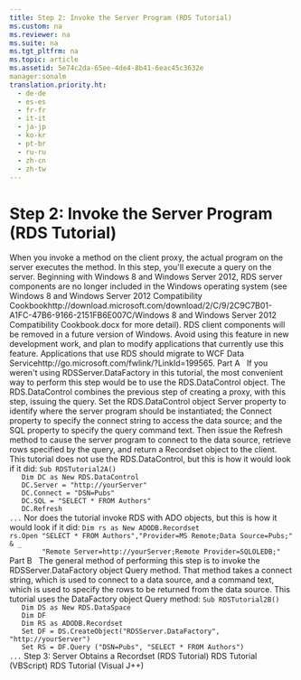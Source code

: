 ```yaml
---
title: Step 2: Invoke the Server Program (RDS Tutorial)
ms.custom: na
ms.reviewer: na
ms.suite: na
ms.tgt_pltfrm: na
ms.topic: article
ms.assetid: 5e74c2da-65ee-4de4-8b41-6eac45c3632e
manager:sonalm
translation.priority.ht: 
  - de-de
  - es-es
  - fr-fr
  - it-it
  - ja-jp
  - ko-kr
  - pt-br
  - ru-ru
  - zh-cn
  - zh-tw
---
```

# Step 2: Invoke the Server Program (RDS Tutorial)
<?xml version="1.0" encoding="utf-8"?>
<developerConceptualDocument xmlns="http://ddue.schemas.microsoft.com/authoring/2003/5" xmlns:xlink="http://www.w3.org/1999/xlink" xmlns:xsi="http://www.w3.org/2001/XMLSchema-instance" xsi:schemaLocation="http://ddue.schemas.microsoft.com/authoring/2003/5 http://dduestorage.blob.core.windows.net/ddueschema/developer.xsd">
  <introduction>
    <para>When you invoke a method on the client <legacyItalic>proxy</legacyItalic>, the actual program on the server executes the method. In this step, you'll execute a query on the server.</para>
    <alert class="important">
      <para>Beginning with Windows 8 and Windows Server 2012, RDS server components are no longer included in the Windows operating system (see Windows 8 and <externalLink><linkText>Windows Server 2012 Compatibility Cookbook</linkText><linkUri>http://download.microsoft.com/download/2/C/9/2C9C7B01-A1FC-47B6-9166-2151FB6E007C/Windows 8 and Windows Server 2012 Compatibility Cookbook.docx</linkUri></externalLink> for more detail). RDS client components will be removed in a future version of Windows. Avoid using this feature in new development work, and plan to modify applications that currently use this feature. Applications that use RDS should migrate to <externalLink><linkText>WCF Data Service</linkText><linkUri>http://go.microsoft.com/fwlink/?LinkId=199565</linkUri></externalLink>.</para>
    </alert>
    <para>
      <legacyBold>Part A</legacyBold>   If you weren't using <legacyLink xlink:href="e75240c2-b749-471e-b6ea-98cae232efbe">RDSServer.DataFactory</legacyLink> in this tutorial, the most convenient way to perform this step would be to use the <legacyLink xlink:href="d85ea4fc-451c-436e-97b8-58f92b149dd0">RDS.DataControl</legacyLink> object. The <legacyBold>RDS.DataControl</legacyBold> combines the previous step of creating a proxy, with this step, issuing the query.</para>
    <para>Set the <legacyBold>RDS.DataControl</legacyBold> object <legacyLink xlink:href="d2727ce7-da9f-4271-ae3c-9334ef477c14">Server</legacyLink> property to identify where the server program should be instantiated; the <legacyLink xlink:href="dbad5e77-b213-4eb8-aecf-d60f203fdb59">Connect</legacyLink> property to specify the connect string to access the data source; and the <legacyLink xlink:href="e0dabf23-a159-4fe5-a962-3df544a21f5c">SQL</legacyLink> property to specify the query command text. Then issue the <legacyLink xlink:href="c90a8050-0ff4-4c83-9925-261f2f2ccfe9">Refresh</legacyLink> method to cause the server program to connect to the data source, retrieve rows specified by the query, and return a <legacyBold>Recordset</legacyBold> object to the client.</para>
    <para>This tutorial does not use the <legacyBold>RDS.DataControl</legacyBold>, but this is how it would look if it did:</para>
    <code>Sub RDSTutorial2A()
   Dim DC as New RDS.DataControl
   DC.<codeFeaturedElement>Server</codeFeaturedElement> = "http://yourServer"
   DC.<codeFeaturedElement>Connect</codeFeaturedElement> = "DSN=Pubs"
   DC.<codeFeaturedElement>SQL</codeFeaturedElement> = "SELECT * FROM Authors"
   DC.<codeFeaturedElement>Refresh</codeFeaturedElement>
...</code>
    <para>Nor does the tutorial invoke RDS with ADO objects, but this is how it would look if it did:</para>
    <code>Dim rs as New ADODB.Recordset
rs.Open "SELECT * FROM Authors","<codeFeaturedElement>Provider</codeFeaturedElement>=MS Remote;<codeFeaturedElement>Data Source</codeFeaturedElement>=Pubs;" &amp; _
        "<codeFeaturedElement>Remote Server</codeFeaturedElement>=http://yourServer;<codeFeaturedElement>Remote Provider</codeFeaturedElement>=SQLOLEDB;"</code>
    <para>         <legacyBold>Part B</legacyBold>   The general method of performing this step is to invoke the <legacyBold>RDSServer.DataFactory</legacyBold> object <legacyLink xlink:href="20f2480f-3758-405d-a379-05a0dce74796">Query</legacyLink> method. That method takes a connect string, which is used to connect to a data source, and a command text, which is used to specify the rows to be returned from the data source.</para>
    <para>This tutorial uses the <legacyBold>DataFactory</legacyBold> object <legacyBold>Query</legacyBold> method:</para>
    <code>Sub RDSTutorial2B()
   Dim DS as New RDS.DataSpace
   Dim DF
   Dim RS as ADODB.Recordset
   Set DF = DS.<codeFeaturedElement>CreateObject</codeFeaturedElement>("RDSServer.DataFactory", "http://yourServer")
   Set RS = DF.<codeFeaturedElement>Query</codeFeaturedElement> ("DSN=Pubs", "SELECT * FROM Authors")
...</code>
  </introduction>
  <relatedTopics>
<link xlink:href="9c6779c9-1208-4696-ac51-c39f3a6d9240">Step 3: Server Obtains a Recordset (RDS Tutorial)</link>
<link xlink:href="e2a48c4d-88b1-43ff-a202-9cdec54997d2">RDS Tutorial (VBScript)</link>
<link xlink:href="d0d735e0-669a-41e7-ada2-8dd80924e349">RDS Tutorial (Visual J++)</link>
</relatedTopics>
</developerConceptualDocument>